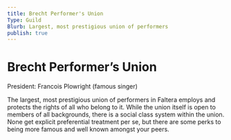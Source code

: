 ```yaml
---
title: Brecht Performer's Union
Type: Guild
Blurb: Largest, most prestigious union of performers
publish: true
---
```


# Brecht Performer’s Union
President: Francois Plowright (famous singer)

The largest, most prestigious union of performers in Faltera employs and protects the rights of all who belong to it. While the union itself is open to members of all backgrounds, there is a social class system within the union. None get explicit preferential treatment per se, but there are some perks to being more famous and well known amongst your peers.